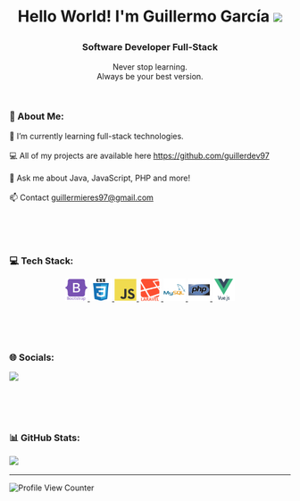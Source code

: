 <h1><p align="center">Hello World! I'm Guillermo García <a href="https://rahulmahesh.me/"><img src="https://media.giphy.com/media/hvRJCLFzcasrR4ia7z/giphy.gif" width="35px"></h1></a></p>

<h3 align="center">Software Developer Full-Stack</h3>
<p align="center">Never stop learning.<br>Always be your best version.</p><br/>

### 💫 About Me:
🌱 I’m currently learning full-stack technologies.<br><br>
💻 All of my projects are available here https://github.com/guillerdev97<br><br>
💬 Ask me about Java, JavaScript, PHP and more!<br><br>
📫 Contact guillermieres97@gmail.com

<br><br><br>

### 💻 Tech Stack:
<p align="center">
<a href="https://getbootstrap.com" target="_blank"> <img src="https://raw.githubusercontent.com/devicons/devicon/master/icons/bootstrap/bootstrap-plain-wordmark.svg" alt="bootstrap" width="40" height="40"/> </a> 
<a href="https://www.w3schools.com/css/" target="_blank"> <img src="https://raw.githubusercontent.com/devicons/devicon/master/icons/css3/css3-original-wordmark.svg" alt="css3" width="40" height="40"/> </a>  
<a href="https://developer.mozilla.org/en-US/docs/Web/JavaScript" target="_blank"> <img src="https://raw.githubusercontent.com/devicons/devicon/master/icons/javascript/javascript-original.svg" alt="javascript" width="40" height="40"/> </a> 
<a href="https://laravel.com/" target="_blank"> <img src="https://raw.githubusercontent.com/devicons/devicon/master/icons/laravel/laravel-plain-wordmark.svg" alt="laravel" width="40" height="40"/> </a>
<a href="https://www.mysql.com/" target="_blank"> <img src="https://raw.githubusercontent.com/devicons/devicon/master/icons/mysql/mysql-original-wordmark.svg" alt="mysql" width="40" height="40"/> </a> 
 <a href="https://www.php.net" target="_blank"> <img src="https://raw.githubusercontent.com/devicons/devicon/master/icons/php/php-original.svg" alt="php" width="40" height="40"/> </a> 
 <a href="https://vuejs.org/" target="_blank"> <img src="https://raw.githubusercontent.com/devicons/devicon/master/icons/vuejs/vuejs-original-wordmark.svg" alt="vuejs" width="40" height="40"/> </a> </p>

<br><br><br>

### 🌐 Socials:
[<img src="https://img.shields.io/badge/linkedin-%230077B5.svg?&style=for-the-badge&logo=linkedin&logoColor=white" />](https://www.linkedin.com/in/guillermo-garcía-del-río-94b071224/)

<br><br><br>

### 📊 GitHub Stats:
<img src = "https://github-readme-stats.vercel.app/api?username=guillerdev97&show_icons=true&count_private=true&theme=merko&hide=issues&line_height=32">

---
![Profile View Counter](https://komarev.com/ghpvc/?username=guillerdev97)
